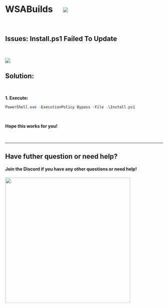 # WSABuilds &nbsp; &nbsp; <img src="https://img.shields.io/github/downloads/MustardChef/WSABuilds/total?label=Total%20Downloads&style=for-the-badge"/> &nbsp; 

&nbsp;
&nbsp;

## Issues: Install.ps1 Failed To Update

&nbsp;
&nbsp;

<img src="https://github.com/MustardChef/WSABuilds/assets/68516357/7dff07f2-fde7-40b8-946c-d63ea18b2f99"/>

## Solution: 

&nbsp;

**1. Execute:**
```powershell
PowerShell.exe -ExecutionPolicy Bypass -File .\Install.ps1
```
&nbsp;

**Hope this works for you!**


<br>

---

## Have futher question or need help?

#### Join the Discord if you have any other questions or need help!

[<img src="https://invidget.switchblade.xyz/2thee7zzHZ" style="width: 400px;"/>](https://discord.gg/2thee7zzHZ)
